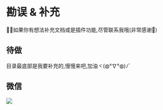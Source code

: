 # 勘误 & 补充
:bug::bug:如果你有想法补充文档或是插件功能,尽管联系我哦(非常感谢:rofl:)

## 待做
目录最底部是我要补充的,慢慢来吧,加油ヾ(◍°∇°◍)ﾉﾞ

## 微信
![](https://gitee.com/M-cheng-web/map-storage/raw/master/mine-img/20220108203103.png)